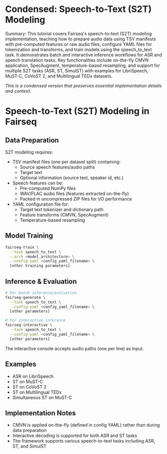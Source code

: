 # Condensed: Speech-to-Text (S2T) Modeling

Summary: This tutorial covers Fairseq's speech-to-text (S2T) modeling implementation, teaching how to prepare audio data using TSV manifests with pre-computed features or raw audio files, configure YAML files for tokenization and transforms, and train models using the speech_to_text task. It demonstrates batch and interactive inference workflows for ASR and speech translation tasks. Key functionalities include on-the-fly CMVN application, SpecAugment, temperature-based resampling, and support for multiple S2T tasks (ASR, ST, SimulST) with examples for LibriSpeech, MuST-C, CoVoST 2, and Multilingual TEDx datasets.

*This is a condensed version that preserves essential implementation details and context.*

# Speech-to-Text (S2T) Modeling in Fairseq

## Data Preparation

S2T modeling requires:
- TSV manifest files (one per dataset split) containing:
  - Source speech features/audio paths
  - Target text
  - Optional information (source text, speaker id, etc.)
- Speech features can be:
  - Pre-computed NumPy files
  - WAV/FLAC audio files (features extracted on-the-fly)
  - Packed in uncompressed ZIP files for I/O performance
- YAML configuration file for:
  - Target text tokenizer and dictionary path
  - Feature transforms (CMVN, SpecAugment)
  - Temperature-based resampling

## Model Training

```bash
fairseq-train \
  --task speech_to_text \
  --arch <model_architecture> \
  --config-yaml <config_yaml_filename> \
  [other training parameters]
```

## Inference & Evaluation

```bash
# For batch inference/evaluation
fairseq-generate \
  --task speech_to_text \
  --config-yaml <config_yaml_filename> \
  [other parameters]

# For interactive inference
fairseq-interactive \
  --task speech_to_text \
  --config-yaml <config_yaml_filename> \
  [other parameters]
```

The interactive console accepts audio paths (one per line) as input.

## Examples

- ASR on LibriSpeech
- ST on MuST-C
- ST on CoVoST 2
- ST on Multilingual TEDx
- Simultaneous ST on MuST-C

## Implementation Notes

- CMVN is applied on-the-fly (defined in config YAML) rather than during data preparation
- Interactive decoding is supported for both ASR and ST tasks
- The framework supports various speech-to-text tasks including ASR, ST, and SimulST